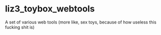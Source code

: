 # liz3_toybox_webtools
A set of various web tools (more like, sex toys, because of how useless this fucking shit is)
